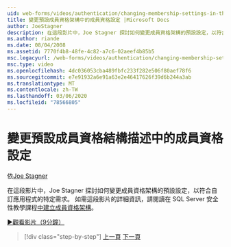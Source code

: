 ```yaml
---
uid: web-forms/videos/authentication/changing-membership-settings-in-the-default-membership-schema
title: 變更預設成員資格架構中的成員資格設定 |Microsoft Docs
author: JoeStagner
description: 在這段影片中，Joe Stagner 探討如何變更成員資格架構的預設設定，以符合自訂應用程式的特定需求。 如需...
ms.author: riande
ms.date: 08/04/2008
ms.assetid: 7770f4b8-48fe-4c82-a7c6-02aeef4b85b5
msc.legacyurl: /web-forms/videos/authentication/changing-membership-settings-in-the-default-membership-schema
msc.type: video
ms.openlocfilehash: 4dc036053cba489fbfc233f282e506f80aef78f6
ms.sourcegitcommit: e7e91932a6e91a63e2e46417626f39d6b244a3ab
ms.translationtype: MT
ms.contentlocale: zh-TW
ms.lasthandoff: 03/06/2020
ms.locfileid: "78566805"
---
```

# <a name="changing-membership-settings-in-the-default-membership-schema"></a>變更預設成員資格結構描述中的成員資格設定

依[Joe Stagner](https://github.com/JoeStagner)

在這段影片中，Joe Stagner 探討如何變更成員資格架構的預設設定，以符合自訂應用程式的特定需求。 如需這段影片的詳細資訊，請閱讀在 SQL Server 安全性教學課程[中建立成員資格架構](../../overview/older-versions-security/membership/creating-the-membership-schema-in-sql-server-vb.md)。

[&#9654;觀看影片（9分鐘）](https://channel9.msdn.com/Blogs/ASP-NET-Site-Videos/changing-membership-settings-in-the-default-membership-schema)

> [!div class="step-by-step"]
> [上一頁](configuring-sql-to-work-with-membership-schemas.md)
> [下一頁](creating-user-accounts-with-the-create-user-wizard.md)
